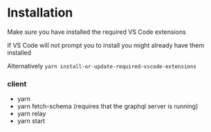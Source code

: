 # Installation

Make sure you have installed the required VS Code extensions

If VS Code will not prompt you to install you might already have them installed

Alternatively `yarn install-or-update-required-vscode-extensions`

### client

- yarn
- yarn fetch-schema (requires that the graphql server is running)
- yarn relay
- yarn start
